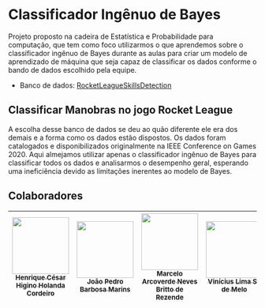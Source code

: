 # Classificador Ingênuo de Bayes
Projeto proposto na cadeira de Estatística e Probabilidade para computação, que tem como foco utilizarmos o que aprendemos sobre o classificador ingênuo de Bayes durante as aulas para criar um modelo de aprendizado de máquina que seja capaz de classificar os dados conforme o bando de dados escolhido pela equipe.

- Banco de dados: [RocketLeagueSkillsDetection](https://github.com/Romathonat/RocketLeagueSkillsDetection)

## Classificar Manobras no jogo Rocket League
A escolha desse banco de dados se deu ao quão diferente ele era dos demais e a forma como os dados estão dispostos.
Os dados foram catalogados e disponibilizados originalmente na IEEE Conference on Games 2020.
Aqui almejamos utilizar apenas o classificador ingênuo de Bayes para classificar todos os dados e analisarmos o desempenho geral, esperando uma ineficiência devido as limitações inerentes ao modelo de Bayes.

## Colaboradores

| [<img src="https://avatars.githubusercontent.com/u/129231720?v=4" width=115><br><sub>Henrique César Higino Holanda Cordeiro</sub>](https://github.com/SapoSopa) | [<img src="https://avatars.githubusercontent.com/u/136388066?v=4" width=115><br><sub>João Pedro Barbosa Marins</sub>](https://github.com/joaopbmarins) | [<img src="https://avatars.githubusercontent.com/u/136330206?v=4" width=115><br><sub>Marcelo Arcoverde Neves Britto de Rezende</sub>](https://github.com/manbr21) | [<img src="https://avatars.githubusercontent.com/u/138488532?v=4" width=115><br><sub>Vinícius Lima Sá de Melo</sub>](https://github.com/vlsmcin) |
| :---: | :---: | :---: | :---: |
